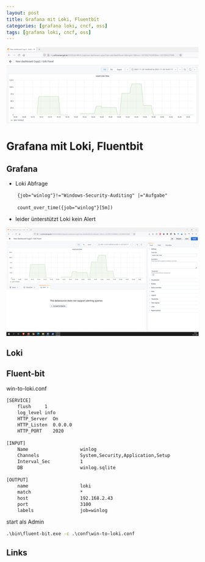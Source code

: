 ```yaml
---
layout: post
title: Grafana mit Loki, Fluentbit 
categories: [grafana loki, cncf, oss]
tags: [grafana loki, cncf, oss]
--- 
```



![](../pics/20230707114335_loki_grafana.png)

# Grafana mit Loki, Fluentbit

## Grafana

- Loki Abfrage
```
    {job="winlog"}!="Windows-Security-Auditing" |="Aufgabe"
    
    count_over_time({job="winlog"}[5m])
```

- leider ünterstützt Loki kein Alert 

![](../pic/2021-11-25-17-45-17.png)

## Loki

## Fluent-bit

win-to-loki.conf 
```
[SERVICE]
    flush     1
    log_level info
    HTTP_Server  On
    HTTP_Listen  0.0.0.0
    HTTP_PORT    2020

[INPUT]
    Name                   winlog
    Channels               System,Security,Application,Setup
    Interval_Sec           1
    DB                     winlog.sqlite

[OUTPUT]
    name                   loki
    match                  *
    host                   192.168.2.43
    port                   3100
    labels                 job=winlog
```

start als Admin
```bat 
.\bin\fluent-bit.exe -c .\conf\win-to-loki.conf
```` 


## Links 



